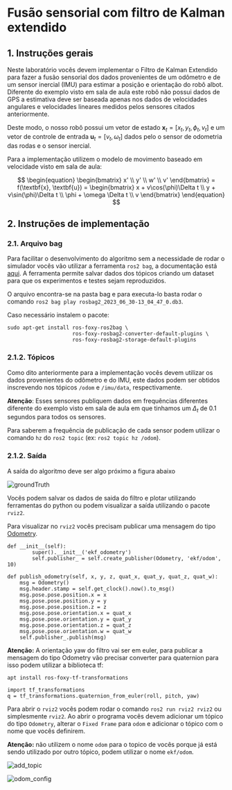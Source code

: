 # Fusão sensorial com filtro de Kalman extendido

## 1. Instruções gerais

Neste laboratório vocês devem implementar o Filtro de Kalman Extendido para fazer a fusão sensorial dos dados provenientes de um odômetro e de um sensor inercial (IMU) para estimar a posição e orientação do robô albot. Diferente do exemplo visto em sala de aula este robô não possui dados de GPS a estimativa deve ser baseada apenas nos dados de velocidades angulares e velocidades lineares medidos pelos sensores citados anteriormente.

Deste modo, o nosso robô possui um vetor de estado $\textbf{x}_t=[x_t, y_t, \phi_t, v_t]$ e um vetor de controle de entrada $\textbf{u}_t=[v_t, \omega_t]$ dados pelo o sensor de odometria das rodas e o sensor inercial. 

Para a implementação utilizem o modelo de movimento baseado em velocidade visto em sala de aula:

$$
\begin{equation} \begin{bmatrix} x' \\ y' \\ w' \\ v' \end{bmatrix} = f(\textbf{x}, \textbf{u}) = \begin{bmatrix} x + v\cos(\phi)\Delta t \\ y + v\sin(\phi)\Delta t \\ \phi + \omega \Delta t \\ v \end{bmatrix} \end{equation}
$$

## 2. Instruções de implementação

### 2.1. Arquivo bag
Para facilitar o desenvolvimento do algoritmo sem a necessidade de rodar o simulador vocês vão utilizar a ferramenta `ros2 bag`, a documentação está [aqui](https://docs.ros.org/en/foxy/Tutorials/Beginner-CLI-Tools/Recording-And-Playing-Back-Data/Recording-And-Playing-Back-Data.html). A ferramenta permite salvar dados dos tópicos criando um dataset para que os experimentos e testes sejam reproduzidos.

O arquivo encontra-se na pasta bag e para executa-lo basta rodar o comando `ros2 bag play rosbag2_2023_06_30-13_04_47_0.db3`.

Caso necessário instalem o pacote:
```
sudo apt-get install ros-foxy-ros2bag \
                     ros-foxy-rosbag2-converter-default-plugins \
                     ros-foxy-rosbag2-storage-default-plugins
```

### 2.1.2. Tópicos
Como dito anteriormente para a implementação vocês devem utilizar os dados provenientes do odômetro e do IMU, este dados podem ser obtidos inscrevendo nos tópicos `/odom` e `/imu/data`, respectivamente.

**Atenção**: Esses sensores publiquem dados em frequências diferentes diferente do exemplo visto em sala de aula em que tinhamos um $\Delta_{t}$ de $0.1$ segundos para todos os sensores. 

Para saberem a frequência de publicação de cada sensor podem utilizar o comando `hz` do `ros2 topic` (ex: `ros2 topic hz /odom`).

### 2.1.2. Saída
A saída do algoritmo deve ser algo próximo a figura abaixo

![groundTruth](GroundTruth.png)

Vocês podem salvar os dados de saida do filtro e plotar utilizando ferramentas do python ou podem visualizar a saída utilizando o pacote `rviz2`.

Para visualizar no `rviz2` vocês precisam publicar uma mensagem do tipo [Odometry](https://docs.ros2.org/foxy/api/nav_msgs/msg/Odometry.html). 

```
def __init__(self):
        super().__init__('ekf_odometry')
        self.publisher_ = self.create_publisher(Odometry, 'ekf/odom', 10)

def publish_odometry(self, x, y, z, quat_x, quat_y, quat_z, quat_w):
    msg = Odometry()
    msg.header.stamp = self.get_clock().now().to_msg()
    msg.pose.pose.position.x = x
    msg.pose.pose.position.y = y
    msg.pose.pose.position.z = z
    msg.pose.pose.orientation.x = quat_x
    msg.pose.pose.orientation.y = quat_y
    msg.pose.pose.orientation.z = quat_z
    msg.pose.pose.orientation.w = quat_w
    self.publisher_.publish(msg)
```

**Atenção:** A orientação yaw do filtro vai ser em euler, para publicar a mensagem do tipo Odometry vão precisar converter para quaternion para isso podem utilizar a biblioteca tf:

```
apt install ros-foxy-tf-transformations

import tf_transformations
q = tf_transformations.quaternion_from_euler(roll, pitch, yaw)
```



Para abrir o `rviz2` vocês podem rodar o comando `ros2 run rviz2 rviz2` ou simplesmente `rviz2`. Ao abrir o programa vocês devem adicionar um tópico do tipo `Odometry`, alterar o `Fixed Frame` para `odom` e adicionar o tópico com o nome que vocês definirem.

**Atenção:** não utilizem o nome `odom` para o topico de vocês porque já está sendo utilizado por outro tópico, podem utilizar o nome `ekf/odom`.

![add_topic](add_topic.png)

![odom_config](odom_config.png)

